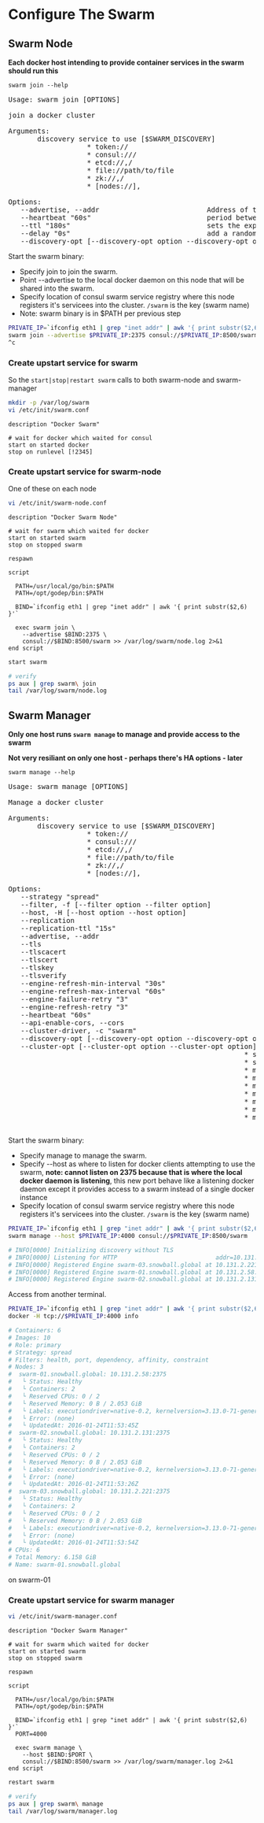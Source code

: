 # Configure The Swarm

## Swarm Node

**Each docker host intending to provide container services in the swarm should run this**

`swarm join --help`

<pre>
Usage: swarm join [OPTIONS] <discovery>

join a docker cluster

Arguments:
   <discovery>    discovery service to use [$SWARM_DISCOVERY]
                   * token://<token>
                   * consul://<ip>/<path>
                   * etcd://<ip1>,<ip2>/<path>
                   * file://path/to/file
                   * zk://<ip1>,<ip2>/<path>
                   * [nodes://]<ip1>,<ip2>

Options:
   --advertise, --addr                          Address of the Docker Engine joining the cluster. Swarm manager(s) MUST be able to reach the Docker Engine at this address. [$SWARM_ADVERTISE]
   --heartbeat "60s"                            period between each heartbeat
   --ttl "180s"                                 sets the expiration of an ephemeral node
   --delay "0s"                                 add a random delay in [0s,delay] to avoid synchronized registration
   --discovery-opt [--discovery-opt option --discovery-opt option]  discovery options
</pre>

Start the swarm binary:

* Specify join to join the swarm.
* Point --advertise to the local docker daemon on this node that will be shared into the swarm.
* Specify location of consul swarm service registry where this node registers it's servicees into the cluster. `/swarm` is the key (swarm name)
* Note: swarm binary is in $PATH per previous step

```bash
PRIVATE_IP=`ifconfig eth1 | grep "inet addr" | awk '{ print substr($2,6) }'`
swarm join --advertise $PRIVATE_IP:2375 consul://$PRIVATE_IP:8500/swarm
^c
```

### Create upstart service for swarm

So the `start|stop|restart swarm` calls to both swarm-node and swarm-manager

```bash
mkdir -p /var/log/swarm
vi /etc/init/swarm.conf
```
```
description "Docker Swarm"

# wait for docker which waited for consul
start on started docker
stop on runlevel [!2345]
```


### Create upstart service for swarm-node

One of these on each node

```bash
vi /etc/init/swarm-node.conf
```
```
description "Docker Swarm Node"

# wait for swarm which waited for docker
start on started swarm
stop on stopped swarm

respawn

script

  PATH=/usr/local/go/bin:$PATH
  PATH=/opt/godep/bin:$PATH

  BIND=`ifconfig eth1 | grep "inet addr" | awk '{ print substr($2,6) }'`

  exec swarm join \
    --advertise $BIND:2375 \
    consul://$BIND:8500/swarm >> /var/log/swarm/node.log 2>&1
end script
```

```bash
start swarm

# verify
ps aux | grep swarm\ join
tail /var/log/swarm/node.log
```

## Swarm Manager

**Only one host runs `swarm manage` to manage and provide access to the swarm**

**Not very resiliant on only one host - perhaps there's HA options - later**

`swarm manage --help`

<pre>
Usage: swarm manage [OPTIONS] <discovery>

Manage a docker cluster

Arguments:
   <discovery>    discovery service to use [$SWARM_DISCOVERY]
                   * token://<token>
                   * consul://<ip>/<path>
                   * etcd://<ip1>,<ip2>/<path>
                   * file://path/to/file
                   * zk://<ip1>,<ip2>/<path>
                   * [nodes://]<ip1>,<ip2>

Options:
   --strategy "spread"                                      placement strategy to use [spread, binpack, random]
   --filter, -f [--filter option --filter option]           filter to use [health, port, dependency, affinity, constraint]
   --host, -H [--host option --host option]                 ip/socket to listen on [$SWARM_HOST]
   --replication                                            Enable Swarm manager replication
   --replication-ttl "15s"                                  Leader lock release time on failure
   --advertise, --addr                                      Address of the swarm manager joining the cluster. Other swarm manager(s) MUST be able to reach the swarm manager at this address. [$SWARM_ADVERTISE]
   --tls                                                    use TLS; implied by --tlsverify=true
   --tlscacert                                              trust only remotes providing a certificate signed by the CA given here
   --tlscert                                                path to TLS certificate file
   --tlskey                                                 path to TLS key file
   --tlsverify                                              use TLS and verify the remote
   --engine-refresh-min-interval "30s"                      set engine refresh minimum interval
   --engine-refresh-max-interval "60s"                      set engine refresh maximum interval
   --engine-failure-retry "3"                               set engine failure retry count
   --engine-refresh-retry "3"                               deprecated; replaced by --engine-failure-retry
   --heartbeat "60s"                                        period between each heartbeat
   --api-enable-cors, --cors                                enable CORS headers in the remote API
   --cluster-driver, -c "swarm"                             cluster driver to use [swarm, mesos-experimental]
   --discovery-opt [--discovery-opt option --discovery-opt option]  discovery options
   --cluster-opt [--cluster-opt option --cluster-opt option]        cluster driver options
                                                         * swarm.overcommit=0.05            overcommit to apply on resources
                                                         * swarm.createretry=0              container create retry count after initial failure
                                                         * mesos.address=                   address to bind on [$SWARM_MESOS_ADDRESS]
                                                         * mesos.checkpointfailover=false   checkpointing allows a restarted slave to reconnect with old executors and recover status updates, at the cost of disk I/O [$SWARM_MESOS_CHECKPOINT_FAILOVER]
                                                         * mesos.port=                      port to bind on [$SWARM_MESOS_PORT]
                                                         * mesos.offertimeout=30s           timeout for offers [$SWARM_MESOS_OFFER_TIMEOUT]
                                                         * mesos.offerrefusetimeout=5s      seconds to consider unused resources refused [$SWARM_MESOS_OFFER_REFUSE_TIMEOUT]
                                                         * mesos.tasktimeout=5s             timeout for task creation [$SWARM_MESOS_TASK_TIMEOUT]
                                                         * mesos.user=                      framework user [$SWARM_MESOS_USER]

</pre>

Start the swarm binary:

* Specify manage to manage the swarm.
* Specify --host as where to listen for docker clients attempting to use the swarm, **note: cannot listen on 2375 because that is where the local docker daemon is listening**, this new port behave like a listening docker daemon except it provides access to a swarm instead of a single docker instance
* Specify location of consul swarm service registry where this node registers it's servicees into the cluster. `/swarm` is the key (swarm name)


```bash
PRIVATE_IP=`ifconfig eth1 | grep "inet addr" | awk '{ print substr($2,6) }'`
swarm manage --host $PRIVATE_IP:4000 consul://$PRIVATE_IP:8500/swarm

# INFO[0000] Initializing discovery without TLS
# INFO[0000] Listening for HTTP                            addr=10.131.2.58:4000 proto=tcp
# INFO[0000] Registered Engine swarm-03.snowball.global at 10.131.2.221:2375
# INFO[0000] Registered Engine swarm-01.snowball.global at 10.131.2.58:2375
# INFO[0000] Registered Engine swarm-02.snowball.global at 10.131.2.131:2375
```

Access from another terminal.

```bash
PRIVATE_IP=`ifconfig eth1 | grep "inet addr" | awk '{ print substr($2,6) }'`
docker -H tcp://$PRIVATE_IP:4000 info

# Containers: 6
# Images: 10
# Role: primary
# Strategy: spread
# Filters: health, port, dependency, affinity, constraint
# Nodes: 3
#  swarm-01.snowball.global: 10.131.2.58:2375
#   └ Status: Healthy
#   └ Containers: 2
#   └ Reserved CPUs: 0 / 2
#   └ Reserved Memory: 0 B / 2.053 GiB
#   └ Labels: executiondriver=native-0.2, kernelversion=3.13.0-71-generic, operatingsystem=Ubuntu 14.04.3 LTS, # storagedriver=aufs
#   └ Error: (none)
#   └ UpdatedAt: 2016-01-24T11:53:45Z
#  swarm-02.snowball.global: 10.131.2.131:2375
#   └ Status: Healthy
#   └ Containers: 2
#   └ Reserved CPUs: 0 / 2
#   └ Reserved Memory: 0 B / 2.053 GiB
#   └ Labels: executiondriver=native-0.2, kernelversion=3.13.0-71-generic, operatingsystem=Ubuntu 14.04.3 LTS, # storagedriver=aufs
#   └ Error: (none)
#   └ UpdatedAt: 2016-01-24T11:53:26Z
#  swarm-03.snowball.global: 10.131.2.221:2375
#   └ Status: Healthy
#   └ Containers: 2
#   └ Reserved CPUs: 0 / 2
#   └ Reserved Memory: 0 B / 2.053 GiB
#   └ Labels: executiondriver=native-0.2, kernelversion=3.13.0-71-generic, operatingsystem=Ubuntu 14.04.3 LTS, # storagedriver=aufs
#   └ Error: (none)
#   └ UpdatedAt: 2016-01-24T11:53:54Z
# CPUs: 6
# Total Memory: 6.158 GiB
# Name: swarm-01.snowball.global

```

on swarm-01

### Create upstart service for swarm manager

```bash
vi /etc/init/swarm-manager.conf
```
```
description "Docker Swarm Manager"

# wait for swarm which waited for docker
start on started swarm
stop on stopped swarm

respawn

script

  PATH=/usr/local/go/bin:$PATH
  PATH=/opt/godep/bin:$PATH

  BIND=`ifconfig eth1 | grep "inet addr" | awk '{ print substr($2,6) }'`
  PORT=4000

  exec swarm manage \
    --host $BIND:$PORT \
    consul://$BIND:8500/swarm >> /var/log/swarm/manager.log 2>&1
end script
```

```bash
restart swarm

# verify
ps aux | grep swarm\ manage
tail /var/log/swarm/manager.log
```

